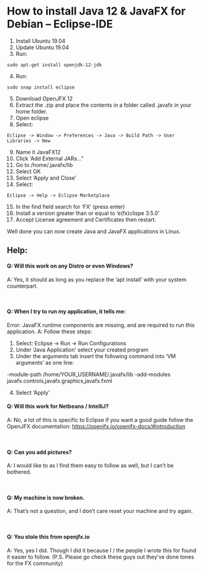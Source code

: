 # How to install Java 12 & JavaFX for Debian – Eclipse-IDE
1.	Install Ubuntu 19.04
2.	Update Ubuntu 19.04
3.	Run: 
```
sudo apt-get install openjdk-12-jdk
```
4.	Run:
```
sudo snap install eclipse
```
5.	Download OpenJFX 12
6.	Extract the .zip and place the contents in a folder called .javafx in your home folder.
7.	Open eclipse
8.	Select: 
```
Eclipse -> Window -> Preferences -> Java -> Build Path -> User Libraries -> New
```
9.	Name it JavaFX12
10.	Click ‘Add External JARs…”
11.	Go to /home/.javafx/lib
12.	Select OK
13.	Select ‘Apply and Close’
14.	Select: 
```
Eclipse -> Help -> Eclipse Marketplace
```
15.	In the find field search for ‘FX’ (press enter)
16.	Install a version greater than or equal to ‘e(fx)clispe 3.5.0’
17.	Accept License agreement and Certificates then restart.

Well done you can now create Java and JavaFX applications in Linux.

## Help:
#### Q: Will this work on any Distro or even Windows?

A: Yes, it should as long as you replace the ‘apt install’ with your system counterpart.

<br/>

#### Q: When I try to run my application, it tells me:

Error: JavaFX runtime components are missing, and are required to run this application.
A: Follow these steps:
1.	Select: Eclipse -> Run -> Run Configurations
2.	Under ‘Java Application’ select your created program
3.	Under the arguments tab insert the following command into ‘VM arguments’ as one line:

-module-path /home/YOUR_USERNAME/.javafx/lib -add-modules javafx.controls,javafx.graphics,javafx.fxml

4.	Select ‘Apply’

#### Q: Will this work for Netbeans / IntelliJ?

A: No, a lot of this is specific to Eclipse if you want a good guide follow the OpenJFX documentation: 
https://openjfx.io/openjfx-docs/#introduction

<br/>

#### Q: Can you add pictures?

A: I would like to as I find them easy to follow as well, but I can’t be bothered.

<br/>

#### Q: My machine is now broken.

A: That’s not a question, and I don’t care reset your machine and try again.

<br/>

#### Q: You stole this from openjfx.io 

A: Yes, yes I did. Though I did it because I / the people I wrote this for found it easier to follow.
(P.S. Please go check these guys out they’ve done tones for the FX community)

